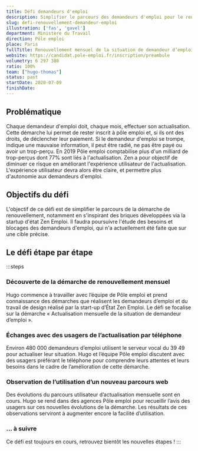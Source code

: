 ```yaml
---
title: Défi demandeurs d'emploi
description: Simplifier le parcours des demandeurs d'emploi pour le renouvellement mensuel de leur situation
slug: defi-renouvellement-demandeur-emploi
illustration: ['fas', 'gavel']
department: Ministère du Travail
direction: Pôle emploi
place: Paris
fullTitle: Renouvellement mensuel de la situation de demandeur d’emploi (pôle emploi)
website: https://candidat.pole-emploi.fr/inscription/preambule
volumetry: 6 297 380
ratio: 100%
team: ["hugo-thomas"]
status: past
startDate: 2020-07-09
finishDate:
---
```


## Problématique

Chaque demandeur d'emploi doit, chaque mois, effectuer son actualisation. Cette démarche lui permet de rester inscrit à pôle emploi et, si ils ont des droits, de déclencher leur paiement.
Si le demandeur d'emploi se trompe, indique une mauvaise information, il peut être radié, ne pas être payé ou avoir un trop-perçu.
En 2019 Pôle emploi comptabilise plus d'un milliard de trop-perçus dont 77% sont liés à l'actualisation.
Zen a pour objectif de diminuer ce risque en améliorant l'expérience utilisateur de l'actualisation. L'expérience utilisateur devra alors être claire, et permettre plus d'autonomie aux demandeurs d'emploi.


## Objectifs du défi

L'objectif de ce défi est de simplifier le parcours de la démarche de renouvellement, notamment en s'inspirant des briques développées via la startup d'état Zen Emploi. Il faudra poursuivre l'étude des besoins et blocages des demandeurs d'emploi, qui n'a actuellement été faite que sur une cible précise.


## Le défi étape par étape

:::steps
### Découverte de la démarche de renouvellement mensuel

Hugo commence à travailler avec l’équipe de Pôle emploi et prend connaissance des démarches que réalisent les demandeurs d’emploi et du travail de design réalisé par la start-up d’État Zen Emploi. Le défi se focalise sur la démarche « Actualisation mensuelle de la situation de demandeur d’emploi ».

### Échanges avec des usagers de l’actualisation par téléphone

Environ 480 000 demandeurs d’emploi utilisent le serveur vocal du 39 49 pour actualiser leur situation. Hugo et l’équipe Pôle emploi discutent avec des usagers préférant le téléphone pour comprendre leurs attentes et leurs besoins dans le cadre de l’amélioration de cette démarche.

### Observation de l’utilisation d’un nouveau parcours web

Des évolutions du parcours utilisateur d’actualisation mensuelle sont en cours. Hugo se rend dans des agences Pôle emploi pour recueillir l’avis des usagers sur ces nouvelles évolutions de la démarche. Les résultats de ces observations serviront à augmenter encore la facilité d’utilisation.

### ... à suivre

Ce défi est toujours en cours, retrouvez bientôt les nouvelles étapes !
:::
